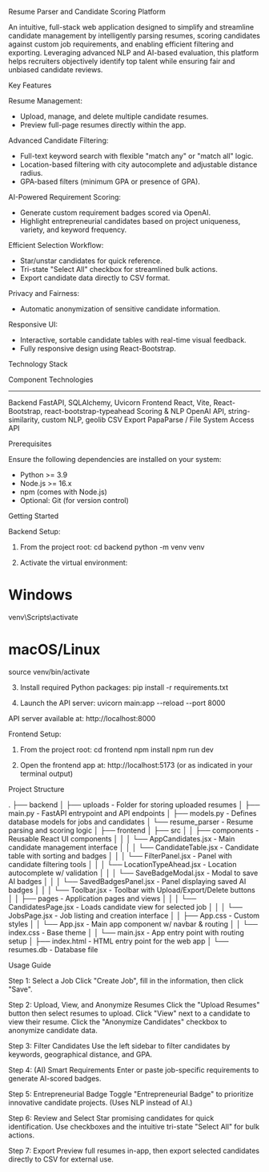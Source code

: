 Resume Parser and Candidate Scoring Platform

An intuitive, full-stack web application designed to simplify and streamline candidate management by intelligently parsing resumes, scoring candidates against custom job requirements, and enabling efficient filtering and exporting. Leveraging advanced NLP and AI-based evaluation, this platform helps recruiters objectively identify top talent while ensuring fair and unbiased candidate reviews.

Key Features

Resume Management:
- Upload, manage, and delete multiple candidate resumes.
- Preview full-page resumes directly within the app.

Advanced Candidate Filtering:
- Full-text keyword search with flexible "match any" or "match all" logic.
- Location-based filtering with city autocomplete and adjustable distance radius.
- GPA-based filters (minimum GPA or presence of GPA).

AI-Powered Requirement Scoring:
- Generate custom requirement badges scored via OpenAI.
- Highlight entrepreneurial candidates based on project uniqueness, variety, and keyword frequency.

Efficient Selection Workflow:
- Star/unstar candidates for quick reference.
- Tri-state "Select All" checkbox for streamlined bulk actions.
- Export candidate data directly to CSV format.

Privacy and Fairness:
- Automatic anonymization of sensitive candidate information.

Responsive UI:
- Interactive, sortable candidate tables with real-time visual feedback.
- Fully responsive design using React-Bootstrap.

Technology Stack

Component            Technologies
---------            ------------
Backend              FastAPI, SQLAlchemy, Uvicorn
Frontend             React, Vite, React-Bootstrap, react-bootstrap-typeahead
Scoring & NLP        OpenAI API, string-similarity, custom NLP, geolib
CSV Export           PapaParse / File System Access API

Prerequisites

Ensure the following dependencies are installed on your system:

- Python >= 3.9
- Node.js >= 16.x
- npm (comes with Node.js)
- Optional: Git (for version control)

Getting Started

Backend Setup:

1. From the project root:
cd backend
python -m venv venv

2. Activate the virtual environment:
# Windows
venv\Scripts\activate

# macOS/Linux
source venv/bin/activate

3. Install required Python packages:
pip install -r requirements.txt

4. Launch the API server:
uvicorn main:app --reload --port 8000

API server available at: http://localhost:8000

Frontend Setup:

1. From the project root:
cd frontend
npm install
npm run dev

2. Open the frontend app at: http://localhost:5173 (or as indicated in your terminal output)

Project Structure

.
├── backend
│   ├── uploads                       - Folder for storing uploaded resumes
│   ├── main.py                       - FastAPI entrypoint and API endpoints
│   ├── models.py                     - Defines database models for jobs and candidates
│   └── resume_parser                 - Resume parsing and scoring logic
│
├── frontend
│   ├── src
│   │   ├── components                - Reusable React UI components
│   │   │   └── AppCandidates.jsx     - Main candidate management interface
│   │   │   └── CandidateTable.jsx    - Candidate table with sorting and badges
│   │   │   └── FilterPanel.jsx       - Panel with candidate filtering tools
│   │   │   └── LocationTypeAhead.jsx - Location autocomplete w/ validation
│   │   │   └── SaveBadgeModal.jsx    - Modal to save AI badges
│   │   │   └── SavedBadgesPanel.jsx  - Panel displaying saved AI badges
│   │   │   └── Toolbar.jsx           - Toolbar with Upload/Export/Delete buttons
│   │   ├── pages                     - Application pages and views
│   │   │   └── CandidatesPage.jsx    - Loads candidate view for selected job
│   │   │   └── JobsPage.jsx          - Job listing and creation interface
│   │   ├── App.css                   - Custom styles
│   │   └── App.jsx                   - Main app component w/ navbar & routing
│   │   └── index.css                 - Base theme
│   │   └── main.jsx                  - App entry point with routing setup
│   ├── index.html                    - HTML entry point for the web app
│
└── resumes.db                       - Database file

Usage Guide

Step 1: Select a Job
Click "Create Job", fill in the information, then click "Save".

Step 2: Upload, View, and Anonymize Resumes
Click the "Upload Resumes" button then select resumes to upload.
Click "View" next to a candidate to view their resume.
Click the "Anonymize Candidates" checkbox to anonymize candidate data.

Step 3: Filter Candidates
Use the left sidebar to filter candidates by keywords, geographical distance, and GPA.

Step 4: (AI) Smart Requirements
Enter or paste job-specific requirements to generate AI-scored badges.

Step 5: Entrepreneurial Badge
Toggle "Entrepreneurial Badge" to prioritize innovative candidate projects. (Uses NLP instead of AI.)

Step 6: Review and Select
Star promising candidates for quick identification.
Use checkboxes and the intuitive tri-state "Select All" for bulk actions.

Step 7: Export
Preview full resumes in-app, then export selected candidates directly to CSV for external use.
